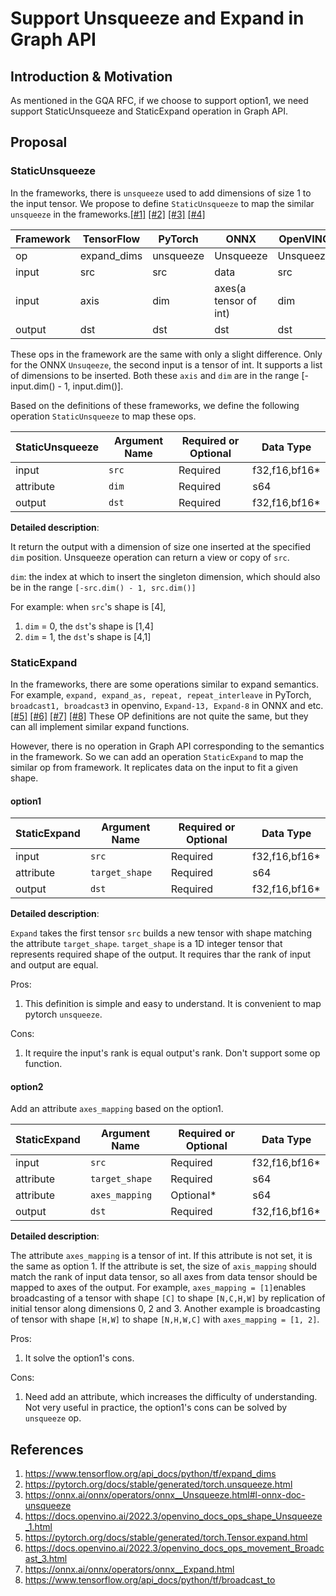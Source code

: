 # Support Unsqueeze and Expand in Graph API

## Introduction & Motivation

As mentioned in the GQA RFC, if we choose to support option1, we need support
StaticUnsqueeze and StaticExpand operation in Graph API.

## Proposal

### StaticUnsqueeze
In the frameworks, there is `unsqueeze` used to add dimensions of size 1 to the
input tensor. We propose to define `StaticUnsqueeze` to map the similar
`unsqueeze` in the frameworks.[[#1]][1] [[#2]][2] [[#3]][3] [[#4]][4]

| Framework      | TensorFlow | PyTorch   | ONNX     | OpenVINO   |
|----------------|------------|-----------|----------|------------|
| op             | expand_dims| unsqueeze |Unsqueeze |Unsqueeze   |
| input          | src        | src       | data     | src        |
| input          | axis       | dim       | axes(a tensor of int)     | dim|  
| output         | dst        | dst       | dst      | dst        |

These ops in the framework are the same with only a slight difference. Only for
the ONNX `Unsuqeeze`, the second input is a tensor of int. It supports a list of
dimensions to be inserted. Both these `axis` and `dim` are in the range
[-input.dim() - 1, input.dim()].

Based on the definitions of these frameworks, we define the following operation
`StaticUnsqueeze` to map these ops.

| StaticUnsqueeze | Argument Name    | Required or Optional        | Data Type     |
|-----------|------------------|-----------------------------|---------------|
| input     | `src`            | Required                    | f32,f16,bf16* |
| attribute | `dim`            | Required                    | s64           |
| output    | `dst`            | Required                    | f32,f16,bf16* |

**Detailed description**:

It return the output with a dimension of size one inserted at the specified
`dim` position. Unsqueeze operation can return a view or copy of `src`.

`dim`: the index at which to insert the singleton dimension, which should also be in
the range `[-src.dim() - 1, src.dim()]`

For example:
when `src`'s shape is \[4\], 
1. `dim` = 0, the `dst`'s shape is [1,4]
2. `dim` = 1, the `dst`'s shape is [4,1]

### StaticExpand

In the frameworks, there are some operations similar to expand semantics. For
example, `expand, expand_as, repeat, repeat_interleave` in PyTorch, `broadcast1,
broadcast3` in openvino, `Expand-13, Expand-8` in ONNX and
etc.[[#5]][5] [[#6]][6] [[#7]][7] [[#8]][8] These OP definitions are not quite the
same, but they can all implement similar expand functions.

However, there is no operation in Graph API corresponding to the semantics in
the framework. So we can add an operation `StaticExpand` to map the similar op
from framework. It replicates data on the input to fit a given shape.

#### option1

| StaticExpand | Argument Name    | Required or Optional        | Data Type     |
|-----------|------------------|-----------------------------|---------------|
| input     | `src`            | Required                    | f32,f16,bf16* |
| attribute | `target_shape`   | Required                    | s64           |
| output    | `dst`            | Required                    | f32,f16,bf16* |

**Detailed description**:

`Expand` takes the first tensor `src` builds a new tensor with shape matching the
attribute `target_shape`. `target_shape` is a 1D integer tensor that represents
required shape of the output. It requires thar the rank of input and output are
equal.

Pros:

1. This definition is simple and easy to understand. It is convenient to map
   pytorch `unsqueeze`.

Cons:

1. It require the input's rank is equal output's rank. Don't support some op
   function.

#### option2
Add an attribute `axes_mapping` based on the option1.

| StaticExpand | Argument Name    | Required or Optional        | Data Type     |
|-----------|------------------|-----------------------------|---------------|
| input     | `src`            | Required                    | f32,f16,bf16* |
| attribute | `target_shape`   | Required                    | s64           |
| attribute | `axes_mapping`   | Optional*                     | s64           |
| output    | `dst`            | Required                    | f32,f16,bf16* |

**Detailed description**:

The attribute `axes_mapping` is a tensor of int. If this attribute is not set,
it is the same as option 1. If the attribute is set, the size of `axis_mapping`
should match the rank of input data tensor, so all axes from data tensor should
be mapped to axes of the output. For example, `axes_mapping = [1]`enables
broadcasting of a tensor with shape `[C]` to shape `[N,C,H,W]` by replication of
initial tensor along dimensions 0, 2 and 3. Another example is broadcasting of
tensor with shape `[H,W]` to shape `[N,H,W,C]` with `axes_mapping = [1, 2]`.

Pros:

1. It solve the option1's cons.

Cons:

1. Need add an attribute, which increases the difficulty of understanding. Not
   very useful in practice, the option1's cons can be solved by `unsqueeze` op.

## References

1. https://www.tensorflow.org/api_docs/python/tf/expand_dims
2. https://pytorch.org/docs/stable/generated/torch.unsqueeze.html
3. https://onnx.ai/onnx/operators/onnx__Unsqueeze.html#l-onnx-doc-unsqueeze
4. https://docs.openvino.ai/2022.3/openvino_docs_ops_shape_Unsqueeze_1.html
5. https://pytorch.org/docs/stable/generated/torch.Tensor.expand.html
6. https://docs.openvino.ai/2022.3/openvino_docs_ops_movement_Broadcast_3.html
7. https://onnx.ai/onnx/operators/onnx__Expand.html
8. https://www.tensorflow.org/api_docs/python/tf/broadcast_to

[1]: https://www.tensorflow.org/api_docs/python/tf/expand_dims
[2]: https://pytorch.org/docs/stable/generated/torch.unsqueeze.html
[3]: https://onnx.ai/onnx/operators/onnx__Unsqueeze.html#l-onnx-doc-unsqueeze
[4]: https://docs.openvino.ai/2022.3/openvino_docs_ops_shape_Unsqueeze_1.html
[5]: https://pytorch.org/docs/stable/generated/torch.Tensor.expand.html
[6]: https://docs.openvino.ai/2022.3/openvino_docs_ops_movement_Broadcast_3.html
[7]: https://onnx.ai/onnx/operators/onnx__Expand.html
[8]: https://www.tensorflow.org/api_docs/python/tf/broadcast_to
